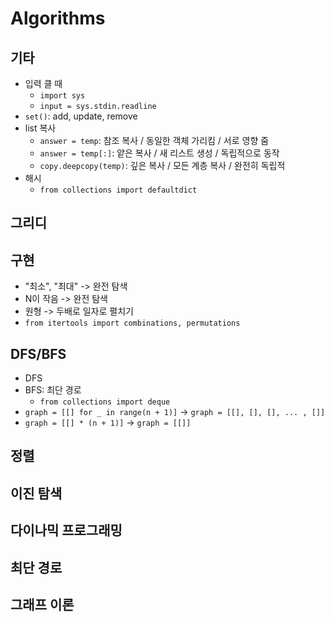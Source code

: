 # Algorithms
## 기타
- 입력 클 때
    - `import sys`
    - `input = sys.stdin.readline`
- `set()`: add, update, remove
- list 복사
    - `answer = temp`: 참조 복사 / 동일한 객체 가리킴 / 서로 영향 줌
    - `answer = temp[:]`: 얕은 복사 / 새 리스트 생성 / 독립적으로 동작
    - `copy.deepcopy(temp)`: 깊은 복사 / 모든 계층 복사 / 완전히 독립적
- 해시
    - `from collections import defaultdict`

## 그리디
## 구현
- "최소", "최대" -> 완전 탐색
- N이 작음 -> 완전 탐색
- 원형 -> 두배로 일자로 펼치기
- `from itertools import combinations, permutations`
## DFS/BFS
- DFS
- BFS: 최단 경로
    - `from collections import deque`
- `graph = [[] for _ in range(n + 1)]` -> `graph = [[], [], [], ... , []]`
- `graph = [[] * (n + 1)]` -> `graph = [[]]`
## 정렬
## 이진 탐색
## 다이나믹 프로그래밍
## 최단 경로
## 그래프 이론
